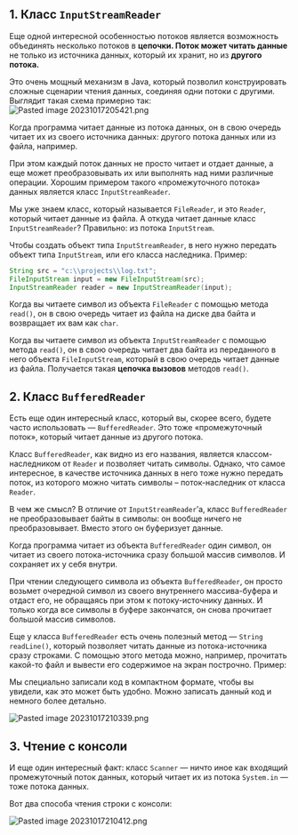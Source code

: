 ## 1. Класс `InputStreamReader`

Еще одной интересной особенностью потоков является возможность объединять несколько потоков в **цепочки. Поток может читать данные** не только из источника данных, который их хранит, но из **другого потока.**

Это очень мощный механизм в Java, который позволил конструировать сложные сценарии чтения данных, соединяя одни потоки с другими. Выглядит такая схема примерно так:
![Pasted image 20231017205421.png](..%2F..%2F..%2F..%2FAppData%2FLocal%2FTemp%2FPasted%20image%2020231017205421.png)

Когда программа читает данные из потока данных, он в свою очередь читает их из своего источника данных: другого потока данных или из файла, например.

При этом каждый поток данных не просто читает и отдает данные, а еще может преобразовывать их или выполнять над ними различные операции. Хорошим примером такого «промежуточного потока» данных является класс `InputStreamReader`.

Мы уже знаем класс, который называется `FileReader`, и это `Reader`, который читает данные из файла. А откуда читает данные класс `InputStreamReader`? Правильно: из потока `InputStream`.

Чтобы создать объект типа `InputStreamReader`, в него нужно передать объект типа `InputStream`, или его класса наследника. Пример:

```java
String src = "c:\\projects\\log.txt";
FileInputStream input = new FileInputStream(src);
InputStreamReader reader = new InputStreamReader(input);
```

Когда вы читаете символ из объекта `FileReader` с помощью метода `read()`, он в свою очередь читает из файла на диске два байта и возвращает их вам как `char`.

Когда вы читаете символ из объекта `InputStreamReader` с помощью метода `read()`, он в свою очередь читает два байта из переданного в него объекта `FileInputStream`, который в свою очередь читает данные из файла. Получается такая **цепочка вызовов** методов `read()`.

## 2. Класс `BufferedReader`

Есть еще один интересный класс, который вы, скорее всего, будете часто использовать — `BufferedReader`. Это тоже «промежуточный поток», который читает данные из другого потока.

Класс `BufferedReader`, как видно из его названия, является классом-наследником от `Reader` и позволяет читать символы. Однако, что самое интересное, в качестве источника данных в него тоже нужно передать поток, из которого можно читать символы – поток-наследник от класса `Reader`.

В чем же смысл? В отличие от `InputStreamReader`’а, класс `BufferedReader` не преобразовывает байты в символы: он вообще ничего не преобразовывает. Вместо этого он буферизует данные.

Когда программа читает из объекта `BufferedReader` один символ, он читает из своего потока-источника сразу большой массив символов. И сохраняет их у себя внутри.

При чтении следующего символа из объекта `BufferedReader`, он просто возьмет очередной символ из своего внутреннего массива-буфера и отдаст его, не обращаясь при этом к потоку-источнику данных. И только когда все символы в буфере закончатся, он снова прочитает большой массив символов.

Еще у класса `BufferedReader` есть очень полезный метод — `String readLine()`, который позволяет читать данные из потока-источника сразу строками. С помощью этого метода можно, например, прочитать какой-то файл и вывести его содержимое на экран построчно. Пример:

Мы специально записали код в компактном формате, чтобы вы увидели, как это может быть удобно. Можно записать данный код и немного более детально.

![Pasted image 20231017210339.png](..%2F..%2F..%2F..%2FAppData%2FLocal%2FTemp%2FPasted%20image%2020231017210339.png)

## 3. Чтение с консоли

И еще один интересный факт: класс `Scanner` — ничто иное как входящий промежуточный поток данных, который читает их из потока `System.in` — тоже потока данных.

Вот два способа чтения строки с консоли:

![Pasted image 20231017210412.png](..%2F..%2F..%2F..%2FAppData%2FLocal%2FTemp%2FPasted%20image%2020231017210412.png)